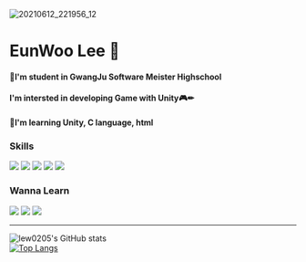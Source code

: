 ![20210612_221956_12](https://user-images.githubusercontent.com/80537533/124598528-b010f600-de9f-11eb-8e9a-a5e9ce8e43f8.jpg)


# EunWoo Lee 🐧

#### 🏫I'm student in GwangJu Software Meister Highschool  

#### I'm intersted in developing Game with Unity🎮✏  

#### 📘I'm learning Unity, C language, html  



### Skills
<img src="https://img.shields.io/badge/Unity-yellow?style=flat-square&logo=Unity&logoColor=white"/> <img src="https://img.shields.io/badge/CS-orange?style=flat-square&logo=C%20sharp&logoColor=white"/> <img src="https://img.shields.io/badge/C-9cf?style=flat-square&logo=C&logoColor=white"/> <img src="https://img.shields.io/badge/html-blueviolet?style=flat-square&logo=HTML5&logoColor=white"/> <img src="https://img.shields.io/badge/Java-orange?style=flat-square&logo=Java&logoColor=white"/>
### Wanna Learn
<img src="https://img.shields.io/badge/Cocos2d_X-yellow?style=flat-square&logo=cocos&logoColor=white"/> <img src="https://img.shields.io/badge/Unreal Engine 5-lightpurple?style=flat-square&logo=unrealengine&logoColor=white"/> <img src="https://img.shields.io/badge/C++-green?style=flat-square&logo=cplusplus&logoColor=white"/>
<hr>




![lew0205's GitHub stats](https://github-readme-stats.vercel.app/api?username=lew0205&theme=solarized-light&show_icons=true)<br>
[![Top Langs](https://github-readme-stats.vercel.app/api/top-langs/?username=lew0205&layout=Demo)](https://github.com/lew0205/github-readme-stats)
